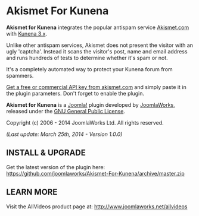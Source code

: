 Akismet For Kunena
=========

**Akismet for Kunena** integrates the popular antispam service [Akismet.com](http://akismet.com/) with [Kunena 3.x](http://www.kunena.org/).

Unlike other antispam services, Akismet does not present the visitor with an ugly 'captcha'. Instead it scans the visitor's post, name and email address and runs hundreds of tests to determine whether it's spam or not.

It's a completely automated way to protect your Kunena forum from spammers.

[Get a free or commercial API key from akismet.com](https://akismet.com/plans/) and simply paste it in the plugin parameters. Don't forget to enable the plugin.

**Akismet for Kunena** is a [Joomla!](http://www.joomla.org/) plugin developed by [JoomlaWorks](http://www.joomlaworks.net), released under the [GNU General Public License](http://www.gnu.org/copyleft/gpl.html).

Copyright (c) 2006 - 2014 JoomlaWorks Ltd. All rights reserved.

*(Last update: March 25th, 2014 - Version 1.0.0)*


## INSTALL & UPGRADE
Get the latest version of the plugin here: https://github.com/joomlaworks/Akismet-For-Kunena/archive/master.zip


## LEARN MORE
Visit the AllVideos product page at: http://www.joomlaworks.net/allvideos
